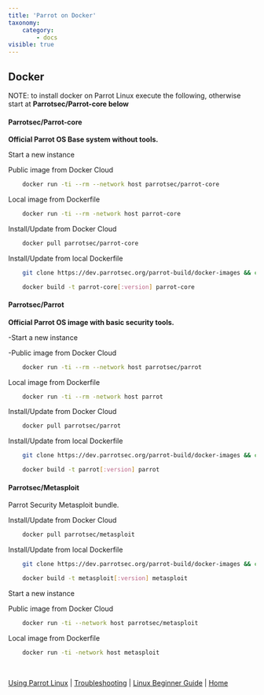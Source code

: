 ```yaml
---
title: 'Parrot on Docker'
taxonomy:
    category:
        - docs
visible: true
---
```

## Docker

NOTE: to install docker on Parrot Linux execute the following, otherwise start at __Parrotsec/Parrot-core below__


#### Parrotsec/Parrot-core

**Official Parrot OS Base system without tools.**

Start a new instance

Public image from Docker Cloud
```bash
    docker run -ti --rm --network host parrotsec/parrot-core
```
Local image from Dockerfile
```bash
    docker run -ti --rm -network host parrot-core
```
Install/Update from Docker Cloud
```bash
    docker pull parrotsec/parrot-core
```
Install/Update from local Dockerfile
```bash
    git clone https://dev.parrotsec.org/parrot-build/docker-images && cd docker-images

    docker build -t parrot-core[:version] parrot-core
```
#### Parrotsec/Parrot

**Official Parrot OS image with basic security tools.**

-Start a new instance

-Public image from Docker Cloud
```bash
    docker run -ti --rm --network host parrotsec/parrot
```
Local image from Dockerfile
```bash
    docker run -ti --rm -network host parrot
```
Install/Update from Docker Cloud
```bash
    docker pull parrotsec/parrot
```
Install/Update from local Dockerfile
```bash
    git clone https://dev.parrotsec.org/parrot-build/docker-images && cd docker-images

    docker build -t parrot[:version] parrot
```
#### Parrotsec/Metasploit

Parrot Security Metasploit bundle.

Install/Update from Docker Cloud
```bash
    docker pull parrotsec/metasploit
```
Install/Update from local Dockerfile
```bash
    git clone https://dev.parrotsec.org/parrot-build/docker-images && cd docker-images

    docker build -t metasploit[:version] metasploit
```
Start a new instance

Public image from Docker Cloud
```bash
    docker run -ti --network host parrotsec/metasploit
```
Local image from Dockerfile
```bash
    docker run -ti -network host metasploit
```

&nbsp;

[Using Parrot Linux](https://www.parrotsec.org/docs/info/start/) | [Troubleshooting](https://www.parrotsec.org/docs/trbl/start/) | [Linux Beginner Guide](https://www.parrotsec.org/docs/library/lbg-basics/) | [Home](https://www.parrotsec.org/docs/)
